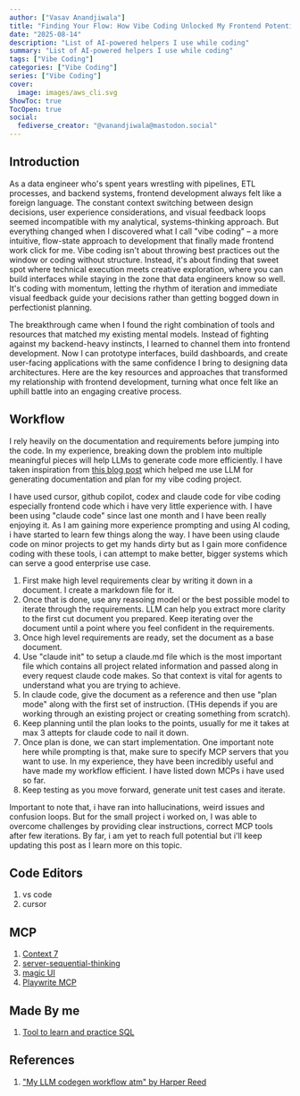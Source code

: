 ```yaml
---
author: ["Vasav Anandjiwala"]
title: "Finding Your Flow: How Vibe Coding Unlocked My Frontend Potential"
date: "2025-08-14"
description: "List of AI-powered helpers I use while coding"
summary: "List of AI-powered helpers I use while coding"
tags: ["Vibe Coding"]
categories: ["Vibe Coding"]
series: ["Vibe Coding"]
cover:
  image: images/aws_cli.svg
ShowToc: true
TocOpen: true
social:
  fediverse_creator: "@vanandjiwala@mastodon.social"
---
```


## Introduction

As a data engineer who's spent years wrestling with pipelines, ETL processes, and backend systems, frontend development always felt like a foreign language. The constant context switching between design decisions, user experience considerations, and visual feedback loops seemed incompatible with my analytical, systems-thinking approach. But everything changed when I discovered what I call "vibe coding" – a more intuitive, flow-state approach to development that finally made frontend work click for me.
Vibe coding isn't about throwing best practices out the window or coding without structure. Instead, it's about finding that sweet spot where technical execution meets creative exploration, where you can build interfaces while staying in the zone that data engineers know so well. It's coding with momentum, letting the rhythm of iteration and immediate visual feedback guide your decisions rather than getting bogged down in perfectionist planning.

The breakthrough came when I found the right combination of tools and resources that matched my existing mental models. Instead of fighting against my backend-heavy instincts, I learned to channel them into frontend development. Now I can prototype interfaces, build dashboards, and create user-facing applications with the same confidence I bring to designing data architectures.
Here are the key resources and approaches that transformed my relationship with frontend development, turning what once felt like an uphill battle into an engaging creative process.

## Workflow

I rely heavily on the documentation and requirements before jumping into the code. In my experience, breaking down the problem into multiple meaningful pieces will help LLMs to generate code more efficiently. I have taken inspiration from [this blog post](https://harper.blog/2025/02/16/my-llm-codegen-workflow-atm/) which helped me use LLM for generating documentation and plan for my vibe coding project.

I have used cursor, github copilot, codex and claude code for vibe coding especially frontend code which i have very little experience with. I have been using "claude code" since last one month and I have been really enjoying it. As I am gaining more experience prompting and using AI coding, i have started to learn few things along the way. I have been using claude code on minor projects to get my hands dirty but as I gain more confidence coding with these tools, i can attempt to make better, bigger systems which can serve a good enterprise use case.

1. First make high level requirements clear by writing it down in a document. I create a markdown file for it.
2. Once that is done, use any reasoing model or the best possible model to iterate through the requirements. LLM can help you extract more clarity to the first cut document you prepared. Keep iterating over the document until a point where you feel confident in the requirements.
3. Once high level requirements are ready, set the document as a base document.
4. Use "claude init" to setup a claude.md file which is the most important file which contains all project related information and passed along in every request claude code makes. So that context is vital for agents to understand what you are trying to achieve.
5. In claude code, give the document as a reference and then use "plan mode" along with the first set of instruction. (THis depends if you are working through an existing project or creating something from scratch).
6. Keep planning until the plan looks to the points, usually for me it takes at max 3 attepts for claude code to nail it down.
7. Once plan is done, we can start implementation. One important note here while prompting is that, make sure to specify MCP servers that you want to use. In my experience, they have been incredibly useful and have made my workflow efficient. I have listed down MCPs i have used so far.
8. Keep testing as you move forward, generate unit test cases and iterate.

Important to note that, i have ran into hallucinations, weird issues and confusion loops. But for the small project i worked on, I was able to overcome challenges by providing clear instructions, correct MCP tools after few iterations. By far, i am yet to reach full potential but i'll keep updating this post as I learn more on this topic.

## Code Editors

1. vs code
2. cursor

## MCP

1. [Context 7](https://github.com/upstash/context7)
2. [server-sequential-thinking](https://www.npmjs.com/package/@modelcontextprotocol/server-sequential-thinking)
3. [magic UI](https://magicui.design/docs/mcp)
4. [Playwrite MCP](https://github.com/microsoft/playwright-mcp)

## Made By me

1. [Tool to learn and practice SQL](https://sqlowl.app)

## References

1. ["My LLM codegen workflow atm" by Harper Reed](https://harper.blog/2025/02/16/my-llm-codegen-workflow-atm/)
